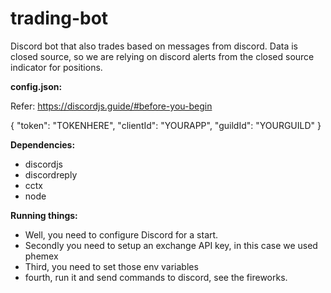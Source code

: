 # trading-bot

Discord bot that also trades based on messages from discord.
Data is closed source, so we are relying on discord alerts from the closed source indicator for positions.

**config.json:**

Refer: https://discordjs.guide/#before-you-begin

{
    "token": "TOKENHERE",
    "clientId": "YOURAPP",
    "guildId": "YOURGUILD"
}

**Dependencies:**

 - discordjs
 - discordreply
 - cctx
 - node


**Running things:**

- Well, you need to configure Discord for a start.
 - Secondly you need to setup an exchange API key, in this case we used phemex
 - Third, you need to set those env variables
 - fourth, run it and send commands to discord, see the fireworks.



